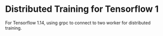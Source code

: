 # Distributed Training for Tensorflow 1  
For Tensorflow 1.14, using grpc to connect to two worker for distributed training.   

